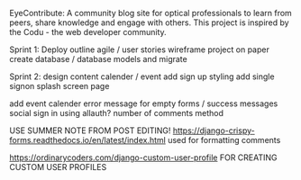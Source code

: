 EyeContribute:
A community blog site for optical professionals to learn from peers, share knowledge and engage with others.
This project is inspired by the Codu - the web developer community.

Sprint 1:
Deploy
outline agile / user stories
wireframe project on paper
create database / database models and migrate

Sprint 2:
design
content
calender / event add
sign up styling
add single signon
splash screen page

add event calender
error message for empty forms / success messages
social sign in using allauth?
number of comments method


USE SUMMER NOTE FROM POST EDITING!
https://django-crispy-forms.readthedocs.io/en/latest/index.html used for formatting comments

https://ordinarycoders.com/django-custom-user-profile FOR CREATING CUSTOM USER PROFILES